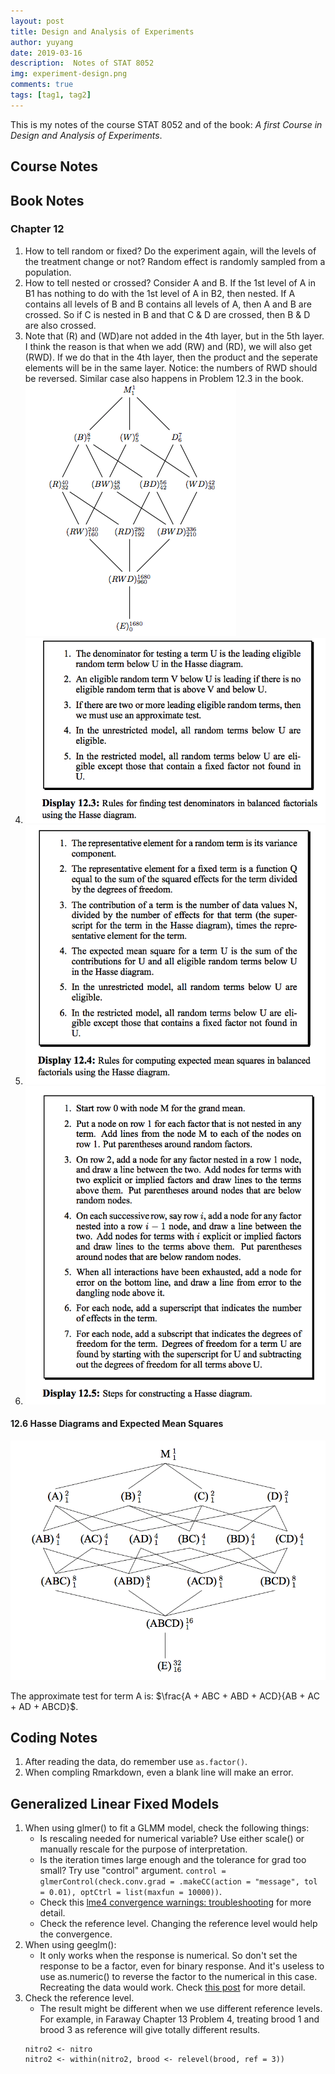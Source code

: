 ```yaml
---
layout: post
title: Design and Analysis of Experiments
author: yuyang
date: 2019-03-16
description:  Notes of STAT 8052
img: experiment-design.png
comments: true
tags: [tag1, tag2]
---
```

This is my notes of the course STAT 8052 and of the book: *A first Course in Design and Analysis of Experiments*.

## Course Notes


## Book Notes

### Chapter 12
1. How to tell random or fixed?
    Do the experiment again, will the levels of the treatment change or not? Random effect is randomly sampled from a population.
2. How to tell nested or crossed?
    Consider A and B. If the 1st level of A in B1 has nothing to do with the 1st level of A in B2, then nested. If A contains all levels of B and B contains all levels of A, then A and B are crossed. So if C is nested in B and that C & D are crossed, then B & D are also crossed. 
3. Note that (R) and (WD)are not added in the 4th layer, but in the 5th layer. I think the reason is that when we add (RW) and (RD), we will also get (RWD). If we do that in the 4th layer, then the product and the seperate elements will be in the same layer. Notice: the numbers of RWD should be reversed. Similar case also happens in Problem 12.3 in the book.
    ![](/assets/img/hasse2.png)
4. ![Denominators](/assets/img/denominator-steps.png)
5. ![MSE](/assets/img/mse-steps.png)
6. ![hasse](/assets/img/hasse-steps.png)

#### 12.6 Hasse Diagrams and Expected Mean Squares

![Figure 12.2](/assets/img/hasse1.png)

The approximate test for term A is: $\frac{A + ABC + ABD + ACD}{AB + AC + AD + ABCD}$.



## Coding Notes
1. After reading the data, do remember use `as.factor()`.
2. When compling Rmarkdown, even a blank line will make an error.


## Generalized Linear Fixed Models
1. When using glmer() to fit a GLMM model, check the following things: 
    - Is rescaling needed for numerical variable? Use either scale() or manually rescale for the purpose of interpretation.
    - Is the iteration times large enough and the tolerance for grad too small? Try use "control" argument. `control = glmerControl(check.conv.grad = .makeCC(action = "message", tol = 0.01), optCtrl = list(maxfun = 10000))`.
    - Check this [lme4 convergence warnings: troubleshooting](https://rstudio-pubs-static.s3.amazonaws.com/33653_57fc7b8e5d484c909b615d8633c01d51.html) for more detail.
    - Check the reference level. Changing the reference level would help the convergence.
2. When using geeglm():
    - It only works when the response is numerical. So don't set the response to be a factor, even for binary response. And it's useless to use as.numeric() to reverse the factor to the numerical in this case. Recreating the data would work. Check [this post](http://r.789695.n4.nabble.com/geeglm-error-NA-NaN-Inf-in-y-td4686076.html) for more detail.
3. Check the reference level.
    - The result might be different when we use different reference levels. For example, in Faraway Chapter 13 Problem 4, treating brood 1 and brood 3 as reference will give totally different results.
    ```{r}
    nitro2 <- nitro
    nitro2 <- within(nitro2, brood <- relevel(brood, ref = 3))
    ```
